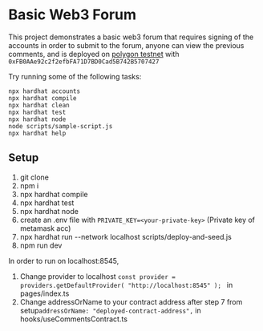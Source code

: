 # Basic Web3 Forum

This project demonstrates a basic web3 forum that requires signing of the accounts in order to submit to the forum, anyone can view the previous comments, and is deployed on [polygon testnet](https://mumbai.polygonscan.com/) with `0xFB0AAe92c2f2efbFA71D7BD0Cad5B742B5707427` 

Try running some of the following tasks:

```shell
npx hardhat accounts
npx hardhat compile
npx hardhat clean
npx hardhat test
npx hardhat node
node scripts/sample-script.js
npx hardhat help
```

## Setup

1. git clone
2. npm i
3. npx hardhat compile
4. npx hardhat test
5. npx hardhat node
6. create an .env file with `PRIVATE_KEY=<your-private-key>` (Private key of metamask acc)
7. npx hardhat run --network localhost scripts/deploy-and-seed.js
8. npm run dev

In order to run on localhost:8545,
1. Change provider to localhost `const provider = providers.getDefaultProvider(
  "http://localhost:8545"
);
` in pages/index.ts
2. Change addressOrName to your contract address after step 7 from setup`addressOrName: "deployed-contract-address",` in hooks/useCommentsContract.ts

